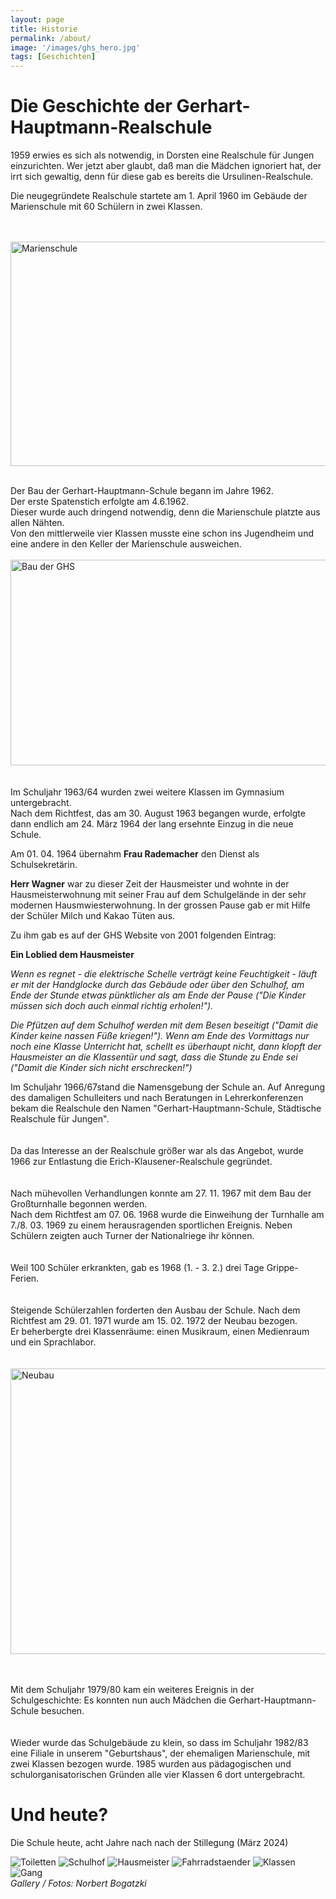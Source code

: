 ```yaml
---
layout: page
title: Historie
permalink: /about/
image: '/images/ghs_hero.jpg'
tags: [Geschichten]
---
```


# Die Geschichte der Gerhart-Hauptmann-Realschule

1959 erwies es sich als notwendig, in Dorsten eine Realschule für Jungen einzurichten.
Wer jetzt aber glaubt, daß man die Mädchen ignoriert hat, der irrt sich gewaltig, denn für diese gab es bereits die Ursulinen-Realschule.

Die neugegründete Realschule startete am 1. April 1960 im Gebäude der Marienschule mit 60 Schülern in zwei Klassen.

<br>
<br>
<img src="{{site.baseurl}}/Schulgeschichte_files/mariens.JPG" alt="Marienschule" title="Marienschule" width="600" height="359"><br>
<br>

Der Bau der Gerhart-Hauptmann-Schule begann im Jahre 1962. <br>
Der erste Spatenstich erfolgte am 4.6.1962. <br>
Dieser wurde auch dringend notwendig, denn die Marienschule platzte aus allen Nähten. <br>
Von den mittlerweile vier Klassen musste eine schon ins Jugendheim und eine andere in den Keller der Marienschule ausweichen.<br>
<br>
<img src="{{site.baseurl}}/Schulgeschichte_files/baustell.JPG" alt="Bau der GHS" title="Bau der GHS" width="600" height="329"><br>
<br>
<br>
Im Schuljahr 1963/64 wurden zwei weitere Klassen im Gymnasium untergebracht.<br>
Nach dem Richtfest, das am 30. August 1963 begangen wurde, erfolgte
dann endlich am 24. März 1964 der lang ersehnte Einzug in die neue
Schule.
<br>

Am 01. 04. 1964 übernahm **Frau Rademacher** den Dienst als Schulsekretärin.

**Herr Wagner** war zu dieser Zeit der Hausmeister und wohnte in der Hausmeisterwohnung mit seiner Frau auf dem Schulgelände in der sehr modernen Hausmwiesterwohnung.
In der grossen Pause gab er mit Hilfe der Schüler Milch und Kakao Tüten aus.

Zu ihm gab es auf der GHS Website von 2001 folgenden Eintrag:

**Ein Loblied dem Hausmeister**

*Wenn es regnet - die elektrische Schelle verträgt keine Feuchtigkeit - läuft er mit der Handglocke durch das Gebäude oder über den Schulhof, am Ende der Stunde etwas pünktlicher als am Ende der Pause ("Die Kinder müssen sich doch auch einmal richtig erholen!").*

*Die Pfützen auf dem Schulhof werden mit dem Besen beseitigt ("Damit die Kinder keine nassen Füße kriegen!"). Wenn am Ende des Vormittags nur noch eine Klasse Unterricht hat, schellt es überhaupt nicht, dann klopft der Hausmeister an die Klassentür und sagt, dass die Stunde zu Ende sei ("Damit die Kinder sich nicht erschrecken!")*

Im Schuljahr 1966/67stand die Namensgebung der Schule an. Auf Anregung
des damaligen Schulleiters und nach Beratungen in Lehrerkonferenzen
bekam die Realschule den Namen "Gerhart-Hauptmann-Schule, Städtische
Realschule für Jungen".<br>
<br>
<br>
Da das Interesse an der Realschule größer war als das Angebot, wurde
1966 zur Entlastung die Erich-Klausener-Realschule gegründet. <br>
<br>
<br>
Nach mühevollen Verhandlungen konnte am 27. 11. 1967 mit dem Bau der Großturnhalle begonnen werden. <br>
Nach dem Richtfest am 07. 06. 1968 wurde die Einweihung der Turnhalle
am 7./8. 03. 1969 zu einem herausragenden sportlichen Ereignis. Neben
Schülern zeigten auch Turner der Nationalriege ihr können. <br>
<br>
<br>
Weil 100 Schüler erkrankten, gab es 1968 (1. - 3. 2.) drei Tage Grippe-Ferien.<br>
<br>
<br>
Steigende Schülerzahlen forderten den Ausbau der Schule. Nach dem
Richtfest am 29. 01. 1971 wurde am 15. 02. 1972 der Neubau bezogen. <br>
Er beherbergte drei Klassenräume: einen Musikraum, einen Medienraum und ein Sprachlabor.<br>
<br>
<br>
<img src="{{site.baseurl}}/Schulgeschichte_files/schule.jpg" alt="Neubau" title="Neubau" width="600" height="457"><br>
<br>
<br>

Mit dem Schuljahr 1979/80 kam ein weiteres Ereignis in der
Schulgeschichte: Es konnten nun auch Mädchen die
Gerhart-Hauptmann-Schule besuchen. <br>
<br>
<br>
Wieder wurde das Schulgebäude zu klein, so dass im Schuljahr 1982/83
eine Filiale in unserem "Geburtshaus", der ehemaligen Marienschule, mit
zwei Klassen bezogen wurde. 1985 wurden aus pädagogischen und
schulorganisatorischen Gründen alle vier Klassen 6 dort untergebracht.

# Und heute?

Die Schule heute, acht Jahre nach nach der Stillegung (März 2024)

<div class="gallery-box">
  <div class="gallery gallery--post">
    <img src="/images/GHS-03-10-2024-1.jpg" loading="lazy" alt="Toiletten">
    <img src="/images/GHS-03-10-2024-2.jpg" loading="lazy" alt="Schulhof">
    <img src="/images/GHS-03-10-2024-3.jpg" loading="lazy" alt="Hausmeister">
    <img src="/images/GHS-03-10-2024-4.jpg" loading="lazy" alt="Fahrradstaender">
    <img src="/images/GHS-03-10-2024-5.jpg" loading="lazy" alt="Klassen">
    <img src="/images/GHS-03-10-2024-6.jpg" loading="lazy" alt="Gang">
  </div>
  <em>Gallery / <a target="_blank">Fotos: Norbert Bogatzki</a></em>
</div>